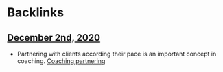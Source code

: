 
# Backlinks
## [December 2nd, 2020](<December 2nd, 2020.md>)
- Partnering with clients according their pace is an important concept in coaching. [Coaching partnering](<Coaching partnering.md>)

